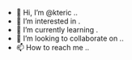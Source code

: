 - 👋 Hi, I’m @kteric ..
- 👀 I’m interested in .
- 🌱 I’m currently learning .
- 💞️ I’m looking to collaborate on ..
- 📫 How to reach me ..

<!---
kteric/kteric is a ✨ special ✨ repository because its `README.md` (this file) appears on your GitHub profile.
You can click the Preview link to take a look at your changes.
--->
